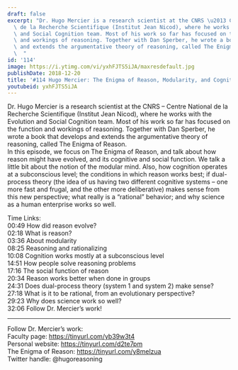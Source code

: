 ```yaml
---
draft: false
excerpt: "Dr. Hugo Mercier is a research scientist at the CNRS \u2013 Centre National\
  \ de la Recherche Scientifique (Institut Jean Nicod), where he works with the Evolution\
  \ and Social Cognition team. Most of his work so far has focused on the function\
  \ and workings of reasoning. Together with Dan Sperber, he wrote a book that develops\
  \ and extends the argumentative theory of reasoning, called The Enigma of Reason.\
  \  "
id: '114'
image: https://i.ytimg.com/vi/yxhFJTS5iJA/maxresdefault.jpg
publishDate: 2018-12-20
title: '#114 Hugo Mercier: The Enigma of Reason, Modularity, and Cognition'
youtubeid: yxhFJTS5iJA
---
```

<div class="timelinks">

Dr. Hugo Mercier is a research scientist at the CNRS – Centre National de la Recherche Scientifique (Institut Jean Nicod), where he works with the Evolution and Social Cognition team. Most of his work so far has focused on the function and workings of reasoning. Together with Dan Sperber, he wrote a book that develops and extends the argumentative theory of reasoning, called The Enigma of Reason.  
In this episode, we focus on The Enigma of Reason, and talk about how reason might have evolved, and its cognitive and social function. We talk a little bit about the notion of the modular mind. Also, how cognition operates at a subconscious level; the conditions in which reason works best; if dual-process theory (the idea of us having two different cognitive systems – one more fast and frugal, and the other more deliberative) makes sense from this new perspective; what really is a “rational” behavior; and why science as a human enterprise works so well.

Time Links:  
<time>00:49</time> How did reason evolve?  
<time>02:18</time> What is reason?                   
<time>03:36</time> About modularity                
<time>08:25</time> Reasoning and rationalizing             
<time>10:08</time> Cognition works mostly at a subconscious level             
<time>14:51</time> How people solve reasoning problems      
<time>17:16</time> The social function of reason  
<time>20:34</time> Reason works better when done in groups    
<time>24:31</time> Does dual-process theory (system 1 and system 2) make sense?    
<time>27:18</time> What is it to be rational, from an evolutionary perspective?      
<time>29:23</time> Why does science work so well?  
<time>32:06</time> Follow Dr. Mercier’s work!    

---

Follow Dr. Mercier’s work:  
Faculty page: https://tinyurl.com/yb39w3t4  
Personal website: https://tinyurl.com/d2te7pm  
The Enigma of Reason: https://tinyurl.com/y8melzua  
Twitter handle: @hugoreasoning 
</div>

